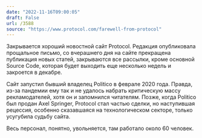 ```yaml
---
date: "2022-11-16T09:00:05"
draft: False
url: /3588
source: "https://www.protocol.com/farewell-from-protocol"
---
```


Закрывается хороший новостной сайт Protocol. Редакция опубликовала прощальное письмо, со вчерашнего дня на сайте прекращена публикация новых статей, закрываются все рассылки, кроме основной Source Code, которая будет выходить еще несколько недель и закроется в декабре.

Сайт запустил бывший владелец Politico в феврале 2020 года. Правда, из-за пандемии ему так и не удалось набрать критическую массу рекламодателей, хотя он и запомнился читателям. Позже, когда Politico был продан Axel Springer, Protocol стал частью сделки, но наступившая рецессия, особенно сказавшаяся на технологическом секторе, только усугубила судьбу сайта. 

Весь персонал, понятно, увольняется, там работало около 60 человек.
